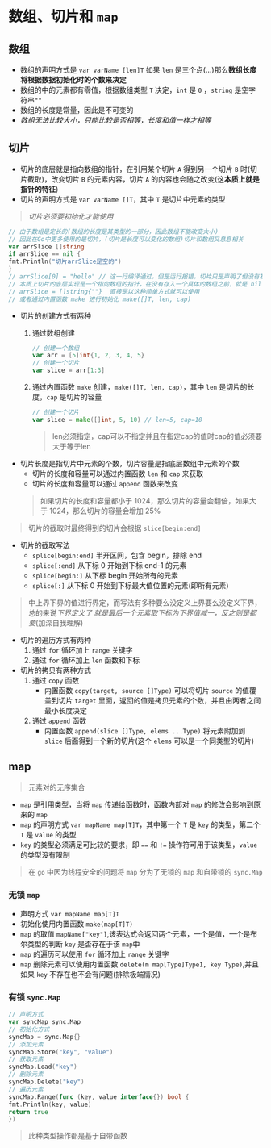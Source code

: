 # 数组、切片和 `map`

## 数组

- 数组的声明方式是 `var varName [len]T` 如果 `len` 是三个点(...)那么**数组长度将根据数据初始化时的个数来决定**
- 数组的中的元素都有零值，根据数组类型 `T` 决定，`int` 是 `0` ，`string` 是空字符串`""`
- 数组的长度是常量，因此是不可变的
- *数组无法比较大小，只能比较是否相等，长度和值一样才相等*

## 切片

- 切片的底层就是指向数组的指针，在引用某个切片 `A` 得到另一个切片 `B` 时(切片截取)，改变切片 `B` 的元素内容，切片 `A`
  的内容也会随之改变(这**本质上就是指针的特征**)
- 切片的声明方式是 `var varName []T`，其中 `T` 是切片中元素的类型

> *切片必须要初始化才能使用*

```go
// 由于数组是定长的(数组的长度是其类型的一部分，因此数组不能改变大小)
// 因此在Go中更多使用的是切片，(切片是长度可以变化的数组)切片和数组又息息相关
var arrSlice []string
if arrSlice == nil {
fmt.Println("切片arrSlice是空的")
}
// arrSlice[0] = "hello" // 这一行编译通过，但是运行报错，切片只是声明了但没有初始化
// 本质上切片的底层实现是一个指向数组的指针，在没有存入一个具体的数组之前，就是 nil
// arrSlice = []string{""}  直接是以这种简单方式就可以使用
// 或者通过内置函数 make 进行初始化 make([]T, len, cap)
```

- 切片的创建方式有两种
    1. 通过数组创建
       ~~~go
       // 创建一个数组
       var arr = [5]int{1, 2, 3, 4, 5}
       // 创建一个切片
       var slice = arr[1:3]
       ~~~

    2. 通过内置函数 `make` 创建，`make([]T, len, cap)`，其中 `len` 是切片的长度，`cap` 是切片的容量
       ~~~go
       // 创建一个切片
       var slice = make([]int, 5, 10) // len=5, cap=10
       ~~~        
       > len必须指定，cap可以不指定并且在指定cap的值时cap的值必须要大于等于len
- 切片长度是指切片中元素的个数，切片容量是指底层数组中元素的个数
    - 切片的长度和容量可以通过内置函数 `len` 和 `cap` 来获取
    - 切片的长度和容量可以通过 `append` 函数来改变
  > 如果切片的长度和容量都小于 1024，那么切片的容量会翻倍，如果大于 1024，那么切片的容量会增加 25%

> 切片的截取时最终得到的切片会根据 `slice[begin:end]`

- 切片的截取写法
    - `splice[begin:end]` 半开区间，包含 begin，排除 end
    - `splice[:end]` 从下标 0 开始到下标 end-1 的元素
    - `splice[begin:]` 从下标 begin 开始所有的元素
    - `splice[:]` 从下标 0 开始到下标最大值位置的元素(即所有元素)

> 中上界下界的值进行界定，而写法有多种要么没定义上界要么没定义下界，总的来说*下界定义了
就是最后一个元素取下标为下界值减一，反之则是都要*(加深自我理解)

- 切片的遍历方式有两种
    1. 通过 `for` 循环加上 `range` 关键字
    2. 通过 `for` 循环加上 `len` 函数和下标
- 切片的拷贝有两种方式
    1. 通过 `copy` 函数
        - 内置函数 `copy(target, source []Type)` 可以将切片 `source` 的值覆盖到切片 `target`
          里面，返回的值是拷贝元素的个数，并且由两者之间最小长度决定
    2. 通过 `append` 函数
        - 内置函数 `append(slice []Type, elems ...Type)` 将元素附加到 `slice` 后面得到一个新的切片(这个 `elems`
          可以是一个同类型的切片)

## map

> 元素对的无序集合

- `map` 是引用类型，当将 `map` 传递给函数时，函数内部对 `map` 的修改会影响到原来的 `map`
- `map` 的声明方式 `var mapName map[T]T`，其中第一个 `T` 是 `key` 的类型，第二个 `T` 是 `value` 的类型
- `key` 的类型必须满足可比较的要求，即 `==` 和 `!=` 操作符可用于该类型，`value` 的类型没有限制

> 在 `go` 中因为线程安全的问题将 `map` 分为了无锁的 `map` 和自带锁的 `sync.Map`

### 无锁 `map`

- 声明方式 `var mapName map[T]T`
- 初始化使用内置函数 `make(map[T]T)`
- `map` 的取值 `mapName["key"]`,该表达式会返回两个元素，一个是值，一个是布尔类型的判断 `key` 是否存在于该 `map`中
- `map` 的遍历可以使用 `for` 循环加上 `range` 关键字
- `map` 删除元素可以使用内置函数 `delete(m map[Type]Type1, key Type)`,并且如果 `key` 不存在也不会有问题(排除极端情况)

### 有锁 `sync.Map`

```go
// 声明方式
var syncMap sync.Map
// 初始化方式
syncMap = sync.Map{}
// 添加元素
syncMap.Store("key", "value")
// 获取元素
syncMap.Load("key")
// 删除元素
syncMap.Delete("key")
// 遍历元素
syncMap.Range(func (key, value interface{}) bool {
fmt.Println(key, value)
return true
})
```

> 此种类型操作都是基于自带函数